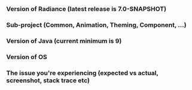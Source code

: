 ### Version of Radiance (latest release is 7.0-SNAPSHOT)

### Sub-project (Common, Animation, Theming, Component, ...)

### Version of Java (current minimum is 9)

### Version of OS

### The issue you're experiencing (expected vs actual, screenshot, stack trace etc)
